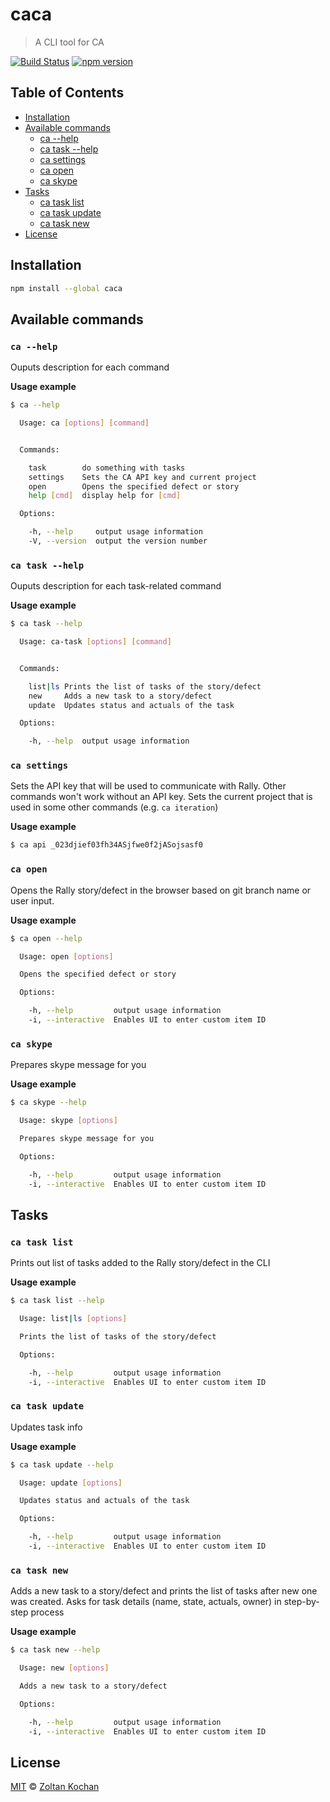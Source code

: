 # caca

> A CLI tool for CA

<!--@shields('travis', 'npm')-->
[![Build Status](https://img.shields.io/travis/zkochan/caca/master.svg)](https://travis-ci.org/zkochan/caca) [![npm version](https://img.shields.io/npm/v/caca.svg)](https://www.npmjs.com/package/caca)
<!--/@-->

## Table of Contents

- [Installation](#installation)
- [Available commands](#available-commands)
  - [ca --help](#ca---help)
  - [ca task --help](#ca-task---help)
  - [ca settings](#ca-settings)
  - [ca open](#ca-open)
  - [ca skype](#ca-skype)
- [Tasks](#tasks)
  - [ca task list](#ca-task-list)
  - [ca task update](#ca-task-update)
  - [ca task new](#ca-task-new)
- [License](#license)

## Installation

```sh
npm install --global caca
```

## Available commands

### `ca --help`

Ouputs description for each command

**Usage example**

```sh
$ ca --help

  Usage: ca [options] [command]


  Commands:

    task        do something with tasks
    settings    Sets the CA API key and current project
    open        Opens the specified defect or story
    help [cmd]  display help for [cmd]

  Options:

    -h, --help     output usage information
    -V, --version  output the version number
```

### `ca task --help`

Ouputs description for each task-related command

**Usage example**

```sh
$ ca task --help

  Usage: ca-task [options] [command]


  Commands:

    list|ls Prints the list of tasks of the story/defect
    new     Adds a new task to a story/defect
    update  Updates status and actuals of the task

  Options:

    -h, --help  output usage information
```

### `ca settings`

Sets the API key that will be used to communicate with Rally. Other commands won't work without an API key.
Sets the current project that is used in some other commands (e.g. `ca iteration`)

**Usage example**

```sh
$ ca api _023djief03fh34ASjfwe0f2jASojsasf0
```

### `ca open`

Opens the Rally story/defect in the browser based on git branch name or user input.

**Usage example**

```sh
$ ca open --help

  Usage: open [options]

  Opens the specified defect or story

  Options:

    -h, --help         output usage information
    -i, --interactive  Enables UI to enter custom item ID
```

### `ca skype`

Prepares skype message for you

**Usage example**

```sh
$ ca skype --help

  Usage: skype [options]

  Prepares skype message for you

  Options:

    -h, --help         output usage information
    -i, --interactive  Enables UI to enter custom item ID
```

## Tasks

### `ca task list`

Prints out list of tasks added to the Rally story/defect in the CLI

**Usage example**

```sh
$ ca task list --help

  Usage: list|ls [options]

  Prints the list of tasks of the story/defect

  Options:

    -h, --help         output usage information
    -i, --interactive  Enables UI to enter custom item ID
```

### `ca task update`

Updates task info

**Usage example**

```sh
$ ca task update --help

  Usage: update [options]

  Updates status and actuals of the task

  Options:

    -h, --help         output usage information
    -i, --interactive  Enables UI to enter custom item ID
```

### `ca task new`

Adds a new task to a story/defect and prints the list of tasks after new one was created. Asks for task details (name, state, actuals, owner) in step-by-step process

**Usage example**

```sh
$ ca task new --help

  Usage: new [options]

  Adds a new task to a story/defect

  Options:

    -h, --help         output usage information
    -i, --interactive  Enables UI to enter custom item ID
```

## License

[MIT](./LICENSE) © [Zoltan Kochan](http://kochan.io)
